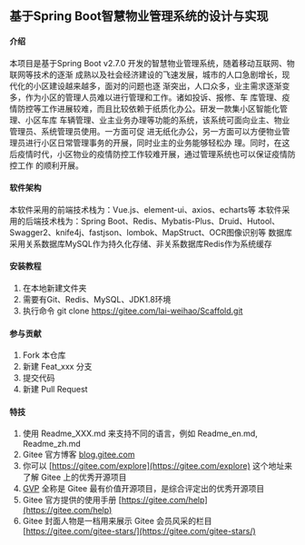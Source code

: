 ## 基于Spring Boot智慧物业管理系统的设计与实现

#### 介绍
本项目是基于Spring Boot v2.7.0 开发的智慧物业管理系统，随着移动互联网、物联网等技术的逐渐
成熟以及社会经济建设的飞速发展，城市的人口急剧增长，现代化的小区建设越来越多，面对的问题也逐
渐突出，人口众多，业主需求逐渐变多，作为小区的管理人员难以进行管理和工作。诸如投诉、报修、车
库管理、疫情防控等工作进展较难，而且比较依赖于纸质化办公。研发一款集小区智能化管理、小区车库
车辆管理、业主业务办理等功能的系统，该系统可面向业主、物业管理员、系统管理员使用。一方面可促
进无纸化办公，另一方面可以方便物业管理员进行小区日常管理事务的开展，同时业主的业务能够轻松办
理。同时，在这后疫情时代，小区物业的疫情防控工作较难开展，通过管理系统也可以保证疫情防控工作
的顺利开展。

#### 软件架构
本软件采用的前端技术栈为：Vue.js、element-ui、axios、echarts等
本软件采用的后端技术栈为：Spring Boot、Redis、Mybatis-Plus、Druid、Hutool、Swagger2、knife4j、fastjson、lombok、MapStruct、OCR图像识别等
数据库采用关系数据库MySQL作为持久化存储、非关系数据库Redis作为系统缓存


#### 安装教程

1.  在本地新建文件夹
2.  需要有Git、Redis、MySQL、JDK1.8环境
3.  执行命令 git clone https://gitee.com/lai-weihao/Scaffold.git

#### 参与贡献

1.  Fork 本仓库
2.  新建 Feat_xxx 分支
3.  提交代码
4.  新建 Pull Request


#### 特技

1.  使用 Readme\_XXX.md 来支持不同的语言，例如 Readme\_en.md, Readme\_zh.md
2.  Gitee 官方博客 [blog.gitee.com](https://blog.gitee.com)
3.  你可以 [https://gitee.com/explore](https://gitee.com/explore) 这个地址来了解 Gitee 上的优秀开源项目
4.  [GVP](https://gitee.com/gvp) 全称是 Gitee 最有价值开源项目，是综合评定出的优秀开源项目
5.  Gitee 官方提供的使用手册 [https://gitee.com/help](https://gitee.com/help)
6.  Gitee 封面人物是一档用来展示 Gitee 会员风采的栏目 [https://gitee.com/gitee-stars/](https://gitee.com/gitee-stars/)
